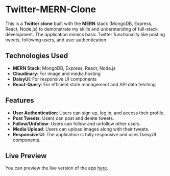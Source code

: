 # Twitter-MERN-Clone

This is a **Twitter clone** built with the **MERN** stack (MongoDB, Express, React, Node.js) to demonstrate my skills and understanding of full-stack development. The application mimics basic Twitter functionality like posting tweets, following users, and user authentication.


## **Technologies Used**
- **MERN Stack**: MongoDB, Express, React, Node.js
- **Cloudinary**: For image and media hosting
- **DaisyUI**: For responsive UI components
- **React-Query**: For efficient state management and API data fetching


## **Features**
- **User Authentication**: Users can sign up, log in, and access their profile.
- **Post Tweets**: Users can post and delete tweets.
- **Follow/Unfollow**: Users can follow and unfollow other users.
- **Media Upload**: Users can upload images along with their tweets.
- **Responsive UI**: The application is fully responsive and uses DaisyUI components.

## **Live Preview**
You can preview the live version of the app [here](https://twitter-mern-clone-rts8.onrender.com).
